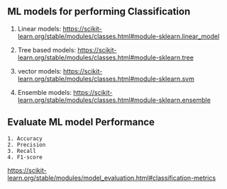 
## ML models for performing Classification

1. Linear models:
https://scikit-learn.org/stable/modules/classes.html#module-sklearn.linear_model
     
2. Tree based models:
https://scikit-learn.org/stable/modules/classes.html#module-sklearn.tree
        
3. vector models:
https://scikit-learn.org/stable/modules/classes.html#module-sklearn.svm
        
4. Ensemble models:
https://scikit-learn.org/stable/modules/classes.html#module-sklearn.ensemble
     
     
## Evaluate ML model Performance
    
    1. Accuracy
    2. Precision
    3. Recall
    4. F1-score
    
https://scikit-learn.org/stable/modules/model_evaluation.html#classification-metrics